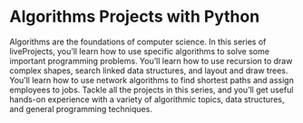 # Algorithms Projects with Python
Algorithms are the foundations of computer science. In this series of liveProjects, you’ll learn how to use specific algorithms to solve some important programming problems. You’ll learn how to use recursion to draw complex shapes, search linked data structures, and layout and draw trees. You’ll learn how to use network algorithms to find shortest paths and assign employees to jobs. Tackle all the projects in this series, and you’ll get useful hands-on experience with a variety of algorithmic topics, data structures, and general programming techniques.

